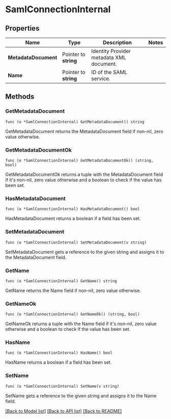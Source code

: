# SamlConnectionInternal

## Properties

Name | Type | Description | Notes
------------ | ------------- | ------------- | -------------
**MetadataDocument** | Pointer to **string** | Identity Provider metadata XML document. | 
**Name** | Pointer to **string** | ID of the SAML service. | 

## Methods

### GetMetadataDocument

`func (o *SamlConnectionInternal) GetMetadataDocument() string`

GetMetadataDocument returns the MetadataDocument field if non-nil, zero value otherwise.

### GetMetadataDocumentOk

`func (o *SamlConnectionInternal) GetMetadataDocumentOk() (string, bool)`

GetMetadataDocumentOk returns a tuple with the MetadataDocument field if it's non-nil, zero value otherwise
and a boolean to check if the value has been set.

### HasMetadataDocument

`func (o *SamlConnectionInternal) HasMetadataDocument() bool`

HasMetadataDocument returns a boolean if a field has been set.

### SetMetadataDocument

`func (o *SamlConnectionInternal) SetMetadataDocument(v string)`

SetMetadataDocument gets a reference to the given string and assigns it to the MetadataDocument field.

### GetName

`func (o *SamlConnectionInternal) GetName() string`

GetName returns the Name field if non-nil, zero value otherwise.

### GetNameOk

`func (o *SamlConnectionInternal) GetNameOk() (string, bool)`

GetNameOk returns a tuple with the Name field if it's non-nil, zero value otherwise
and a boolean to check if the value has been set.

### HasName

`func (o *SamlConnectionInternal) HasName() bool`

HasName returns a boolean if a field has been set.

### SetName

`func (o *SamlConnectionInternal) SetName(v string)`

SetName gets a reference to the given string and assigns it to the Name field.


[[Back to Model list]](../README.md#documentation-for-models) [[Back to API list]](../README.md#documentation-for-api-endpoints) [[Back to README]](../README.md)


